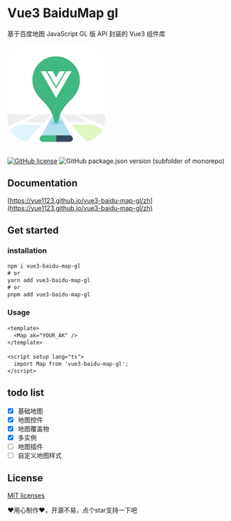# Vue3 BaiduMap gl

基于百度地图 JavaScript GL 版 API 封装的 Vue3 组件库

<img src='./docs/public/logo.png' style="border-radius:48px;overflow:hidden; width:220px;">
<br />
<br />

[![GitHub license](https://img.shields.io/github/license/yue1123/img-previewer?style=flat-square)](https://github.com/yue1123/img-previewer/blob/main/LICENSE)
<img src="https://img.shields.io/github/package-json/v/yue1123/vue3-baidu-map-gl?color=f90&style=flat-square" alt="GitHub package.json version (subfolder of monorepo)">

## Documentation
[https://yue1123.github.io/vue3-baidu-map-gl/zh](https://yue1123.github.io/vue3-baidu-map-gl/zh)

## Get started

### installation
```shell
npm i vue3-baidu-map-gl
# or
yarn add vue3-baidu-map-gl
# or
pnpm add vue3-baidu-map-gl
```

### Usage
```vue
<template>
  <Map ak="YOUR_AK" />
</template>

<script setup lang="ts">
  import Map from 'vue3-baidu-map-gl';
</script>
```

## todo list

-   [x] 基础地图
-   [x] 地图控件
-   [x] 地图覆盖物
-   [x] 多实例
-   [ ] 地图插件
-   [ ] 自定义地图样式

## License
[MIT licenses](https://opensource.org/licenses/MIT)

❤️用心制作❤️，开源不易，点个star支持一下吧
